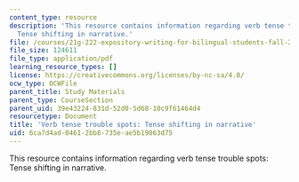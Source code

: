 ```yaml
---
content_type: resource
description: 'This resource contains information regarding verb tense trouble spots:
  Tense shifting in narrative.'
file: /courses/21g-222-expository-writing-for-bilingual-students-fall-2002/6ca7d4ad04612bb8735eae5b19863d75_MIT21G_222F02_verb.pdf
file_size: 124611
file_type: application/pdf
learning_resource_types: []
license: https://creativecommons.org/licenses/by-nc-sa/4.0/
ocw_type: OCWFile
parent_title: Study Materials
parent_type: CourseSection
parent_uid: 39e43224-831d-52d0-5d68-10c9f61464d4
resourcetype: Document
title: 'Verb tense trouble spots: Tense shifting in narrative'
uid: 6ca7d4ad-0461-2bb8-735e-ae5b19863d75
---
```

This resource contains information regarding verb tense trouble spots: Tense shifting in narrative.